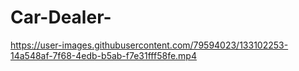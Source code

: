 # Car-Dealer-


https://user-images.githubusercontent.com/79594023/133102253-14a548af-7f68-4edb-b5ab-f7e31fff58fe.mp4


